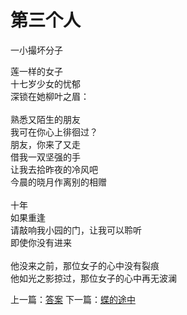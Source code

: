 # 第三个人
一小撮坏分子

莲一样的女子\
十七岁少女的忧郁\
深锁在她柳叶之眉：\
\
熟悉又陌生的朋友\
我可在你心上徘徊过？\
朋友，你来了又走\
借我一双坚强的手\
让我去拾昨夜的冷风吧\
今晨的晓月作离别的相赠\
\
十年\
如果重逢\
请敲响我小园的门，让我可以聆听\
即使你没有进来\
\
他没来之前，那位女子的心中没有裂痕\
他如光之影掠过，那位女子的心中再无波澜



上一篇：[答案](132ef7b846f54132a64ff6d7c7665f63.md)  下一篇：[蝶的途中](f5d9df8b70084ee1a4e8a12da6e6cba1.md)
